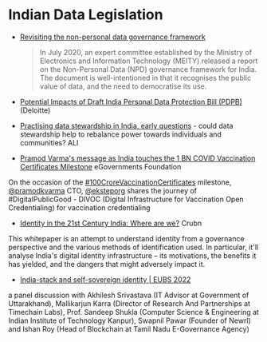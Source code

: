 # Indian Data Legislation

* [Revisiting the non-personal data governance framework](https://www.orfonline.org/expert-speak/data-development-revisiting-non-personal-data-governance-framework/)
  > In July 2020, an expert committee established by the Ministry of Electronics and Information Technology (MEITY) released a report on the Non-Personal Data (NPD) governance framework for India. The document is well-intentioned in that it recognises the public value of data, and the need to democratise its use.

* [Potential Impacts of Draft India Personal Data Protection Bill (PDPB)](https://www2.deloitte.com/in/en/pages/risk/articles/privacy-data.html) (Deloitte)
- [Practising data stewardship in India, early questions](https://www.adalovelaceinstitute.org/blog/practising-data-stewardship-in-india/) - could data stewardship help to rebalance power towards individuals and communities? ALI
* [Pramod Varma's message as India touches the 1 BN COVID Vaccination Certificates Milestone](https://www.youtube.com/watch?v%3DPFo7YlxUaJk) eGovernments Foundation

On the occasion of the [#100CroreVaccinationCertificates](https://twitter.com/hashtag/100CroreVaccinationCertificates) milestone, [@pramodkvarma](https://twitter.com/pramodkvarma) CTO, [@eksteporg](https://twitter.com/eksteporg) shares the journey of #DigitalPublicGood - DIVOC (Digital Infrastructure for Vaccination Open Credentialing) for vaccination credentialing

* [Identity in the 21st Century India: Where are we?](https://www.crubn.com/_files/ugd/3e90e2_82e2de11e1194f1c93ed68c411d78564.pdf?index%3Dtrue) Crubn

This whitepaper is an attempt to understand identity from a governance perspective and the various methods of identification used. In particular, it'll analyse India's digital identity infrastructure – its motivations, the benefits it has yielded, and the dangers that might adversely impact it.
* [India-stack and self-sovereign identity | EUBS 2022](https://www.youtube.com/watch?v%3Dof-iuDZpWuA)

a panel discussion with Akhilesh Srivastava (IT Advisor at Government of Uttarakhand), Mallikarjun Karra (Director of Research And Partnerships at Timechain Labs), Prof. Sandeep Shukla (Computer Science & Engineering at Indian Institute of Technology Kanpur), Swapnil Pawar (Founder of Newrl) and Ishan Roy (Head of Blockchain at Tamil Nadu E-Governance Agency)
